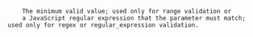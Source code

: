 
		The minimum valid value; used only for range validation or
		a JavaScript regular expression that the parameter must match; used only for regex or regular_expression validation.